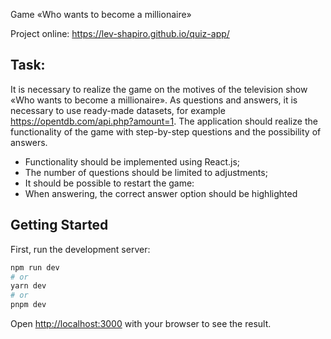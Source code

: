 Game «Who wants to become a millionaire»

Project online: https://lev-shapiro.github.io/quiz-app/

## Task:

It is necessary to realize the game on the motives of the television show «Who wants to become a millionaire». As questions and answers, it is necessary to use ready-made datasets, for example https://opentdb.com/api.php?amount=1. The application should realize the functionality of the game with step-by-step questions and the possibility of answers.

- Functionality should be implemented using React.js;
- The number of questions should be limited to adjustments;
- It should be possible to restart the game:
- When answering, the correct answer option should be highlighted

## Getting Started

First, run the development server:

```bash
npm run dev
# or
yarn dev
# or
pnpm dev
```

Open [http://localhost:3000](http://localhost:3000) with your browser to see the result.
